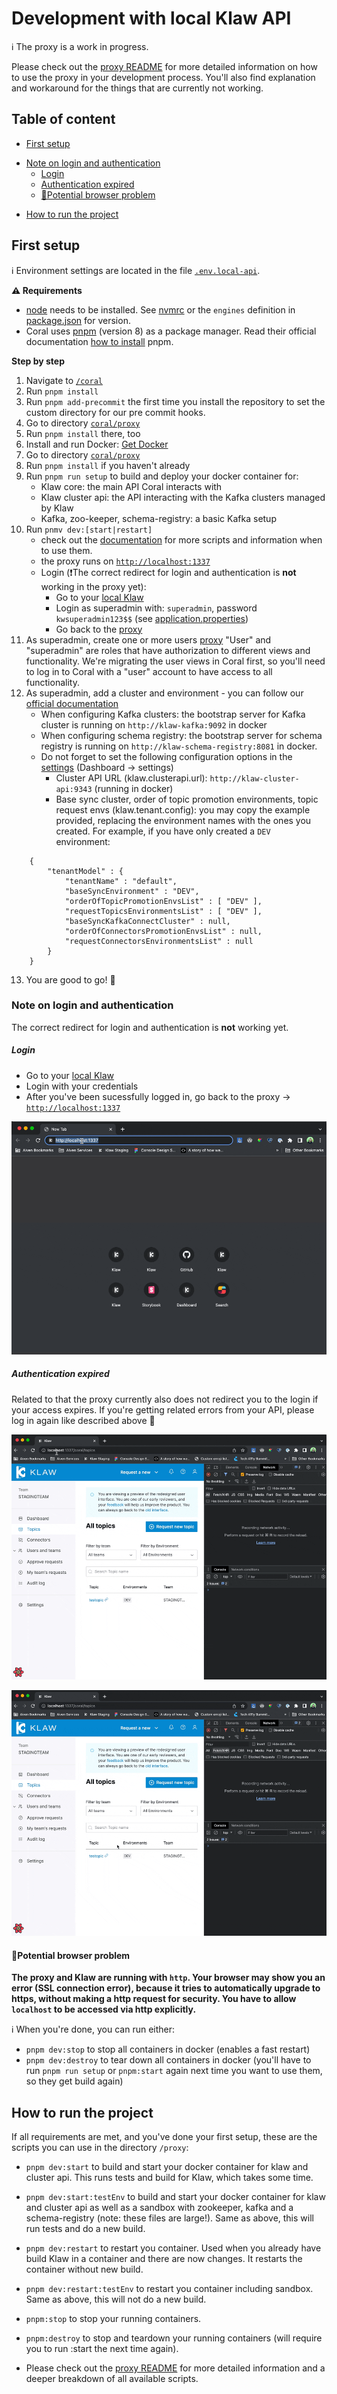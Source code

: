 # Development with local Klaw API

ℹ️ The proxy is a work in progress.

Please check out the [proxy README](../proxy/README.md) for more detailed information on how to use the proxy in your development process. You'll also find explanation and workaround for the things that are currently not working.

## Table of content

* [First setup](#first-setup)
+ [Note on login and authentication](#note-on-login-and-authentication)
    * [Login ](#login)
    * [Authentication expired](#authentication-expired)
    - [🙋Potential browser problem](#potential-browser-problem)
* [How to run the project](#how-to-run-the-project)

 
## First setup

ℹ️ Environment settings are located in the file [`.env.local-api`](../../coral/.env.local-api).

**⚠️ Requirements**

- [node](https://nodejs.org/en/) needs to be installed. See [nvmrc](../.nvmrc) or the `engines` definition in [package.json](../package.json) for version.
- Coral uses [pnpm](https://pnpm.io/) (version 8) as a package manager. Read their official documentation [how to 
  install](https://pnpm.io/installation) pnpm.

**Step by step**

1. Navigate to [`/coral`](../../coral)
2. Run `pnpm install`
3. Run `pnpm add-precommit` the first time you install the repository to set the custom directory for our pre commit hooks.
4. Go to directory [`coral/proxy`](../../coral/proxy)
5. Run `pnpm install` there, too
6. Install and run Docker: [Get Docker](https://docs.docker.com/get-docker/)
7. Go to directory [`coral/proxy`](../../coral/proxy)
8. Run `pnpm install` if you haven't already
9. Run `pnpm run setup` to build and deploy your docker container for:
    - Klaw core: the main API Coral interacts with
    - Klaw cluster api: the API interacting with the Kafka clusters managed by Klaw
    - Kafka, zoo-keeper, schema-registry: a basic Kafka setup
10. Run `pnmv dev:[start|restart]`
    - check out the [documentation](../../coral/proxy/README.md) for more scripts and information when to use them.
    - the proxy runs on [`http://localhost:1337`](http://localhost:1337)
    - Login (❗️The correct redirect for login and authentication is **not** working in the proxy yet):
        - Go to your [local Klaw](http://localhost:9097/login)
        - Login as superadmin with: `superadmin`, password `kwsuperadmin123$$` (see [application.properties](../../core/src/main/resources/application.properties))
        - Go back to the [proxy](http://localhost:1337)
11. As superadmin, create one or more users [proxy](http://localhost:1337/users)
   "User" and "superadmin" are roles that have authorization to different views and functionality. We're migrating 
    the user views in Coral first, so you'll need to log in to Coral with a "user" account to have access to all 
    functionality.
12. As superadmin, add a cluster and environment - you can follow our [official documentation](https://www.klaw-project.io/docs/getstarted)
    - When configuring Kafka clusters: the bootstrap server for Kafka cluster is running on `http://klaw-kafka:9092` in docker
    - When configuring schema registry: the bootstrap server for schema registry is running on `http://klaw-schema-registry:8081` in docker.
    - Do not forget to set the following configuration options in the [settings](`http://localhost:1337/serverConfig`) (Dashboard -> settings)
      - Cluster API URL (klaw.clusterapi.url): `http://klaw-cluster-api:9343` (running in docker)
      - Base sync cluster, order of topic promotion environments, topic request envs (klaw.tenant.config): you may copy the example provided, replacing the environment names with the ones you created. For example, if you have only created a `DEV` environment:
```
    {
        "tenantModel" : {
            "tenantName" : "default",
            "baseSyncEnvironment" : "DEV",
            "orderOfTopicPromotionEnvsList" : [ "DEV" ],
            "requestTopicsEnvironmentsList" : [ "DEV" ],
            "baseSyncKafkaConnectCluster" : null,
            "orderOfConnectorsPromotionEnvsList" : null,
            "requestConnectorsEnvironmentsList" : null
        }
    }
```
13. You are good to go! 🎉


### Note on login and authentication

The correct redirect for login and authentication is **not** working yet.

##### Login

- Go to your [local Klaw](http://localhost:9097/login)
- Login with your credentials
- After you've been sucessfully logged in, go back to the proxy -> [`http://localhost:1337`](http://localhost:1337)

![gif showing the three steps described above](assets/login.gif)

##### Authentication expired
Related to that the proxy currently also does not redirect you to the login if your access expires. If you're 
getting related errors from your API, please log in again like described above 🙏

![gif showing a redirect error. Pressing the reload button of the browser while the authentication has expired. We see a loading spinner that does not stop. The network tab shows a successful call to `getAuth` and a failed call to `login`. The console shows an error log "Access to fetch at localhost:9097/login from origin http:localhost:1337 has been blocked by CORS policy.](assets/expired1.gif)


![gif showing a redirect error. Pressing the link to the topic details shows the page with a loading spinner running for some time. Then an error is show on the page with the error message "Failed to fetch." The network tab shows a successful calls to `getTopicOverview` and `getSchemaOfTopic` and failed calls to `login`. The console shows an error log "Access to fetch at localhost:9097/login from origin http:localhost:1337 has been blocked by CORS policy.](assets/expired2.gif)


#### 🙋Potential browser problem
**The proxy and Klaw are running with `http`. Your browser may show you an error (SSL connection error), because it tries to automatically upgrade to https, without making a http request for security. You have to allow `localhost` to be accessed via http explicitly.** 

ℹ️ When you're done, you can run either: 
- `pnpm dev:stop` to stop all containers in docker (enables a fast restart) 
- `pnpm dev:destroy` to tear down all containers in docker (you'll have to run `pnpm run setup` or `pnpm:start` again 
  next time you want to use them, so they get build again)


## How to run the project

If all requirements are met, and you've done your first setup, these are the scripts you can use in the directory `/proxy`:

- `pnpm dev:start` to build and start your docker container for klaw and cluster api. This runs tests and build for Klaw, which takes some time.
- `pnpm dev:start:testEnv` to build and start your docker container for klaw and cluster api as well as a sandbox with zookeeper, kafka and a schema-registry (note: these files are large!). Same as above, this will run tests and do a new build.
- `pnpm dev:restart` to restart you container. Used when you already have build Klaw in a container and there are now changes. It restarts the container without new build.
- `pnpm dev:restart:testEnv` to restart you container including sandbox. Same as above, this will not do a new build.
- `pnpm:stop` to stop your running containers.
- `pnpm:destroy` to stop and teardown your running containers (will require you to run :start the next time again).

- Please check out the [proxy README](../proxy/README.md) for more detailed information and a deeper breakdown of all available scripts.